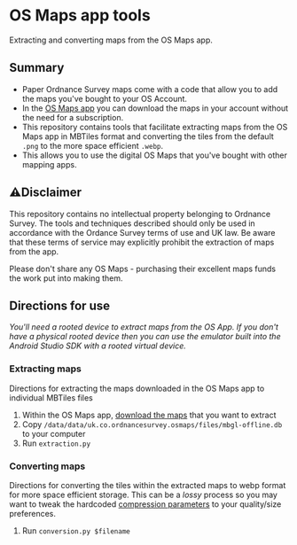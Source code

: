 # OS Maps app tools
Extracting and converting maps from the OS Maps app.

## Summary
* Paper Ordnance Survey maps come with a code that allow you to add the maps you've bought to your OS Account.
* In the [OS Maps app](https://shop.ordnancesurvey.co.uk/apps/os-maps-subscriptions/#app) you can download the maps in your account without the need for a subscription.
* This repository contains tools that facilitate extracting maps from the OS Maps app in MBTiles format and converting the tiles from the default `.png` to the more space efficient `.webp`.
* This allows you to use the digital OS Maps that you've bought with other mapping apps.

## :warning:Disclaimer
This repository contains no intellectual property belonging to Ordnance Survey. The tools and techniques described should only be used in accordance with the Ordance Survey terms of use and UK law. Be aware that these terms of service may explicitly prohibit the extraction of maps from the app. 

Please don't share any OS Maps - purchasing their excellent maps funds the work put into making them.

## Directions for use
_You'll need a rooted device to extract maps from the OS App. If you don't have a physical rooted device then you can use the emulator built into the Android Studio SDK with a rooted virtual device._

### Extracting maps
Directions for extracting the maps downloaded in the OS Maps app to individual MBTiles files

1. Within the OS Maps app, [download the maps](https://osmaps.com/os-maps-help?categoryId=631349&article=637593#article-id-637593) that you want to extract
1. Copy `/data/data/uk.co.ordnancesurvey.osmaps/files/mbgl-offline.db` to your computer
1. Run `extraction.py`

### Converting maps
Directions for converting the tiles within the extracted maps to webp format for more space efficient storage. This can be a _lossy_ process so you may want to tweak the hardcoded [compression parameters](https://pillow.readthedocs.io/en/stable/handbook/image-file-formats.html#webp) to your quality/size preferences.

1. Run `conversion.py $filename`
